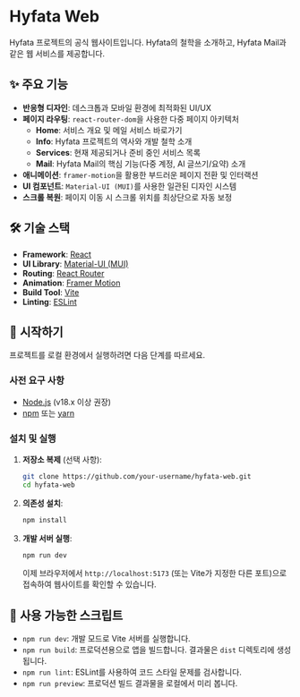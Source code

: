# Hyfata Web

Hyfata 프로젝트의 공식 웹사이트입니다. Hyfata의 철학을 소개하고, Hyfata Mail과 같은 웹 서비스를 제공합니다.

## ✨ 주요 기능

- **반응형 디자인**: 데스크톱과 모바일 환경에 최적화된 UI/UX
- **페이지 라우팅**: `react-router-dom`을 사용한 다중 페이지 아키텍처
  - **Home**: 서비스 개요 및 메일 서비스 바로가기
  - **Info**: Hyfata 프로젝트의 역사와 개발 철학 소개
  - **Services**: 현재 제공되거나 준비 중인 서비스 목록
  - **Mail**: Hyfata Mail의 핵심 기능(다중 계정, AI 글쓰기/요약) 소개
- **애니메이션**: `framer-motion`을 활용한 부드러운 페이지 전환 및 인터랙션
- **UI 컴포넌트**: `Material-UI (MUI)`를 사용한 일관된 디자인 시스템
- **스크롤 복원**: 페이지 이동 시 스크롤 위치를 최상단으로 자동 보정

## 🛠️ 기술 스택

- **Framework**: [React](https://react.dev/)
- **UI Library**: [Material-UI (MUI)](https://mui.com/)
- **Routing**: [React Router](https://reactrouter.com/)
- **Animation**: [Framer Motion](https://www.framer.com/motion/)
- **Build Tool**: [Vite](https://vitejs.dev/)
- **Linting**: [ESLint](https://eslint.org/)

## 🚀 시작하기

프로젝트를 로컬 환경에서 실행하려면 다음 단계를 따르세요.

### 사전 요구 사항

- [Node.js](https://nodejs.org/) (v18.x 이상 권장)
- [npm](https://www.npmjs.com/) 또는 [yarn](https://yarnpkg.com/)

### 설치 및 실행

1.  **저장소 복제** (선택 사항):
    ```bash
    git clone https://github.com/your-username/hyfata-web.git
    cd hyfata-web
    ```

2.  **의존성 설치**:
    ```bash
    npm install
    ```

3.  **개발 서버 실행**:
    ```bash
    npm run dev
    ```
    이제 브라우저에서 `http://localhost:5173` (또는 Vite가 지정한 다른 포트)으로 접속하여 웹사이트를 확인할 수 있습니다.

## 📜 사용 가능한 스크립트

- `npm run dev`: 개발 모드로 Vite 서버를 실행합니다.
- `npm run build`: 프로덕션용으로 앱을 빌드합니다. 결과물은 `dist` 디렉토리에 생성됩니다.
- `npm run lint`: ESLint를 사용하여 코드 스타일 문제를 검사합니다.
- `npm run preview`: 프로덕션 빌드 결과물을 로컬에서 미리 봅니다.